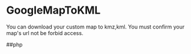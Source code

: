 # GoogleMapToKML
You can download your custom map to kmz,kml.
You must confirm your map's url not be forbid access.

##php
  